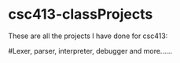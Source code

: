 # csc413-classProjects
These are all the projects I have done for csc413:

#Lexer, parser, interpreter, debugger and more......
